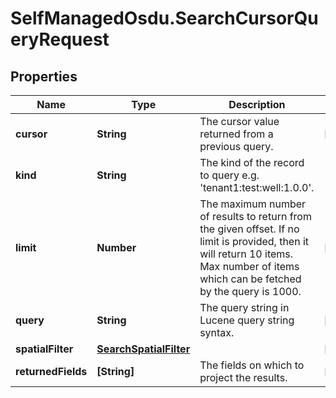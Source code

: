 # SelfManagedOsdu.SearchCursorQueryRequest

## Properties
Name | Type | Description | Notes
------------ | ------------- | ------------- | -------------
**cursor** | **String** | The cursor value returned from a previous query. | [optional] 
**kind** | **String** | The kind of the record to query e.g. 'tenant1:test:well:1.0.0'. | 
**limit** | **Number** | The maximum number of results to return from the given offset. If no limit is provided, then it will return 10 items. Max number of items which can be fetched by the query is 1000. | [optional] 
**query** | **String** | The query string in Lucene query string syntax. | [optional] 
**spatialFilter** | [**SearchSpatialFilter**](SearchSpatialFilter.md) |  | [optional] 
**returnedFields** | **[String]** | The fields on which to project the results. | [optional] 


